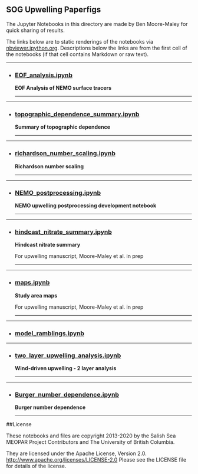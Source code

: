 ## SOG Upwelling Paperfigs

The Jupyter Notebooks in this directory are made by Ben
Moore-Maley for quick sharing of results.

The links below are to static renderings of the notebooks via
[nbviewer.ipython.org](http://nbviewer.ipython.org/).
Descriptions below the links are from the first cell of the notebooks
(if that cell contains Markdown or raw text).

***
* ### [EOF_analysis.ipynb](http://nbviewer.ipython.org/urls/github.com/SalishSeaCast/analysis-ben/blob/master/notebooks/SOG_upwelling_paperfigs/EOF_analysis.ipynb)  
    
    **EOF Analysis of NEMO surface tracers**  
      
    ***  

***
* ### [topographic_dependence_summary.ipynb](http://nbviewer.ipython.org/urls/github.com/SalishSeaCast/analysis-ben/blob/master/notebooks/SOG_upwelling_paperfigs/topographic_dependence_summary.ipynb)  
    
    **Summary of topographic dependence**  
      
    ***  

***
* ### [richardson_number_scaling.ipynb](http://nbviewer.ipython.org/urls/github.com/SalishSeaCast/analysis-ben/blob/master/notebooks/SOG_upwelling_paperfigs/richardson_number_scaling.ipynb)  
    
    **Richardson number scaling**  
      
    ***  

***
* ### [NEMO_postprocessing.ipynb](http://nbviewer.ipython.org/urls/github.com/SalishSeaCast/analysis-ben/blob/master/notebooks/SOG_upwelling_paperfigs/NEMO_postprocessing.ipynb)  
    
    **NEMO upwelling postprocessing development notebook**  
      
    ***  

***
* ### [hindcast_nitrate_summary.ipynb](http://nbviewer.ipython.org/urls/github.com/SalishSeaCast/analysis-ben/blob/master/notebooks/SOG_upwelling_paperfigs/hindcast_nitrate_summary.ipynb)  
    
    **Hindcast nitrate summary**  
      
    For upwelling manuscript, Moore-Maley et al. in prep  
      
    ***  

***
* ### [maps.ipynb](http://nbviewer.ipython.org/urls/github.com/SalishSeaCast/analysis-ben/blob/master/notebooks/SOG_upwelling_paperfigs/maps.ipynb)  
    
    **Study area maps**  
      
    For upwelling manuscript, Moore-Maley et al. in prep  
      
    ***  

***
* ### [model_ramblings.ipynb](http://nbviewer.ipython.org/urls/github.com/SalishSeaCast/analysis-ben/blob/master/notebooks/SOG_upwelling_paperfigs/model_ramblings.ipynb)  
    
***
* ### [two_layer_upwelling_analysis.ipynb](http://nbviewer.ipython.org/urls/github.com/SalishSeaCast/analysis-ben/blob/master/notebooks/SOG_upwelling_paperfigs/two_layer_upwelling_analysis.ipynb)  
    
    **Wind-driven upwelling - 2 layer analysis**  
      
    ***  

***
* ### [Burger_number_dependence.ipynb](http://nbviewer.ipython.org/urls/github.com/SalishSeaCast/analysis-ben/blob/master/notebooks/SOG_upwelling_paperfigs/Burger_number_dependence.ipynb)  
    
    **Burger number dependence**  
      
    ***  


##License

These notebooks and files are copyright 2013-2020
by the Salish Sea MEOPAR Project Contributors
and The University of British Columbia.

They are licensed under the Apache License, Version 2.0.
http://www.apache.org/licenses/LICENSE-2.0
Please see the LICENSE file for details of the license.
